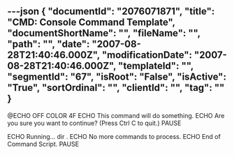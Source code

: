 ---json
{
  "documentId": "2076071871",
  "title": "CMD: Console Command Template",
  "documentShortName": "",
  "fileName": "",
  "path": "",
  "date": "2007-08-28T21:40:46.000Z",
  "modificationDate": "2007-08-28T21:40:46.000Z",
  "templateId": "",
  "segmentId": "67",
  "isRoot": "False",
  "isActive": "True",
  "sortOrdinal": "",
  "clientId": "",
  "tag": ""
}
---

@ECHO OFF
COLOR 4F
ECHO This command will do something.
ECHO Are you sure you want to continue? (Press Ctrl C to quit.)
PAUSE

ECHO Running...
dir .
ECHO No more commands to process.
ECHO End of Command Script.
PAUSE
